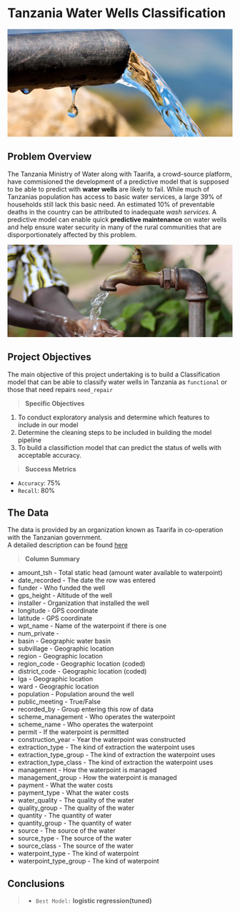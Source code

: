 # Tanzania Water Wells Classification
<p align="center">
    <img src="/images/pump.jpg" alt='pump_image'>
</p>

## Problem Overview

The Tanzania Ministry of Water along with Taarifa, a crowd-source platform, have commisioned the development of a predictive model that is supposed to be able to predict with **water wells** are likely to fail. While much of Tanzanias population has access to basic water services, a large 39% of households still lack this basic need. An estimated 10% of preventable deaths in the country can be attributed to inadequate *wash services*. A predictive model can enable quick **predictive maintenance** on water wells and help ensure water security in many of the rural communities that are disporportionately affected by this problem. 

<p align="center">
    <img src="images/water.jpg" alt='water_impact_image'>
</p>

## Project Objectives
The main objective of this project undertaking is to build a Classification model that can be able to classify water wells in Tanzania as `functional` or those that need repairs `need_repair`
> **Specific Objectives**
1. To conduct exploratory analysis and determine which features to include in our model
2. Determine the cleaning steps to be included in building the model pipeline 
3. To build a classifiction model that can predict the status of wells with acceptable accuracy.

> **Success Metrics**
* `Accuracy`: 75%
* `Recall`: 80%

## The Data

The data is provided by an organization known as Taarifa in co-operation with the Tanzanian government. \
A detailed description can be found [here](https://www.drivendata.org/competitions/7/pump-it-up-data-mining-the-water-table/page/25/#sub_values)
> **Column Summary**
* amount_tsh - Total static head (amount water available to waterpoint)
* date_recorded - The date the row was entered
* funder - Who funded the well
* gps_height - Altitude of the well
* installer - Organization that installed the well
* longitude - GPS coordinate
* latitude - GPS coordinate
* wpt_name - Name of the waterpoint if there is one
* num_private -
* basin - Geographic water basin
* subvillage - Geographic location
* region - Geographic location
* region_code - Geographic location (coded)
* district_code - Geographic location (coded)
* lga - Geographic location
* ward - Geographic location
* population - Population around the well
* public_meeting - True/False
* recorded_by - Group entering this row of data
* scheme_management - Who operates the waterpoint
* scheme_name - Who operates the waterpoint
* permit - If the waterpoint is permitted
* construction_year - Year the waterpoint was constructed
* extraction_type - The kind of extraction the waterpoint uses
* extraction_type_group - The kind of extraction the waterpoint uses
* extraction_type_class - The kind of extraction the waterpoint uses
* management - How the waterpoint is managed
* management_group - How the waterpoint is managed
* payment - What the water costs
* payment_type - What the water costs
* water_quality - The quality of the water
* quality_group - The quality of the water
* quantity - The quantity of water
* quantity_group - The quantity of water
* source - The source of the water
* source_type - The source of the water
* source_class - The source of the water
* waterpoint_type - The kind of waterpoint
* waterpoint_type_group - The kind of waterpoint

## Conclusions

> * `Best Model:` **logistic regression(tuned)**
